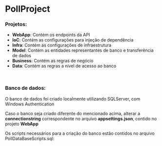 <h1>PollProject</h1>
<h3>Projetos:</h3>
<ul>
  <li><b>WebApp</b>: Contém os endpoints da API</li>
  <li><b>IoC</b>: Contém as configurações para injeção de dependência</li>
  <li><b>Infra</b>: Contém as configurações de infraestrutura</li>
  <li><b>Model</b>: Contém as entidades representantes de banco e transferência de dados</li>
  <li><b>Business</b>: Contém as regras de negócio</li>
  <li><b>Data</b>: Contém as regras a nível de acesso ao banco</li>
</ul>
<br/>
<h3>Banco de dados:</h3>
<p>O banco de dados foi criado localmente utilizando SQLServer, com Windows Authentication</p>
<p>Caso o banco seja criado diferente do mencionado acima, alterar a <b>connectionstring</b> correspondente no arquivo <b>appsettings.json</b>, contido no projeto <b>WebApp</b></p>
<p>Os scripts necessários para a criação do banco estão contidos no arquivo PollDataBaseScripts.sql:</p>
